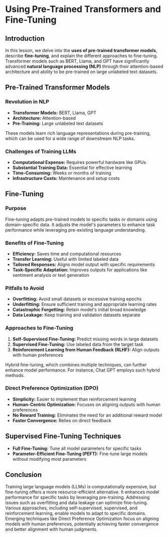 # Using Pre-Trained Transformers and Fine-Tuning

## Introduction

In this lesson, we delve into the **uses of pre-trained transformer models**, describe **fine-tuning**, and explain the different approaches to fine-tuning. Transformer models such as BERT, Llama, and GPT have significantly advanced **natural language processing (NLP)** through their attention-based architecture and ability to be pre-trained on large unlabeled text datasets.

## Pre-Trained Transformer Models

### Revolution in NLP

- **Transformer Models:** BERT, Llama, GPT
- **Architecture:** Attention-based
- **Pre-Training:** Large unlabeled text datasets

These models learn rich language representations during pre-training, which can be used for a wide range of downstream NLP tasks.

### Challenges of Training LLMs

- **Computational Expense:** Requires powerful hardware like GPUs
- **Substantial Training Data:** Essential for effective learning
- **Time-Consuming:** Weeks or months of training
- **Infrastructure Costs:** Maintenance and setup costs

## Fine-Tuning

### Purpose

Fine-tuning adapts pre-trained models to specific tasks or domains using domain-specific data. It adjusts the model's parameters to enhance task performance while leveraging pre-existing language understanding.

### Benefits of Fine-Tuning

- **Efficiency:** Saves time and computational resources
- **Transfer Learning:** Useful with limited labeled data
- **Tailored Responses:** Aligns model output with specific requirements
- **Task-Specific Adaptation:** Improves outputs for applications like sentiment analysis or text generation

### Pitfalls to Avoid

- **Overfitting:** Avoid small datasets or excessive training epochs
- **Underfitting:** Ensure sufficient training and appropriate learning rates
- **Catastrophic Forgetting:** Retain model's initial broad knowledge
- **Data Leakage:** Keep training and validation datasets separate

### Approaches to Fine-Tuning

1. **Self-Supervised Fine-Tuning:** Predict missing words in large datasets
2. **Supervised Fine-Tuning:** Use labeled data from the target task
3. **Reinforcement Learning from Human Feedback (RLHF):** Align outputs with human preferences

Hybrid fine-tuning, which combines multiple techniques, can further enhance model performance. For instance, Chat GPT employs such hybrid methods.

### Direct Preference Optimization (DPO)

- **Simplicity:** Easier to implement than reinforcement learning
- **Human-Centric Optimization:** Focuses on aligning outputs with human preferences
- **No Reward Training:** Eliminates the need for an additional reward model
- **Faster Convergence:** Relies on direct feedback

## Supervised Fine-Tuning Techniques

- **Full Fine-Tuning:** Tune all model parameters for specific tasks
- **Parameter-Efficient Fine-Tuning (PEFT):** Fine-tune large models without modifying most parameters

## Conclusion

Training large language models (LLMs) is computationally expensive, but fine-tuning offers a more resource-efficient alternative. It enhances model performance for specific tasks by leveraging pre-training. Addressing issues such as overfitting and data leakage can optimize fine-tuning. Various approaches, including self-supervised, supervised, and reinforcement learning, enable models to adapt to specific domains. Emerging techniques like Direct Preference Optimization focus on aligning models with human preferences, potentially achieving faster convergence and better alignment with human judgments.
